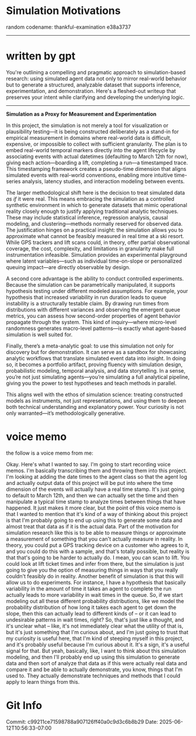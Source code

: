 # Simulation Motivations

random codename: thankful-examination e38a3737

***

# written by gpt 

You're outlining a compelling and pragmatic approach to simulation-based research: using simulated agent data not only to mirror real-world behavior but to generate a structured, analyzable dataset that supports inference, experimentation, and demonstration. Here's a fleshed-out writeup that preserves your intent while clarifying and developing the underlying logic.

---

**Simulation as a Proxy for Measurement and Experimentation**

In this project, the simulation is not merely a tool for visualization or plausibility testing—it is being constructed deliberately as a stand-in for empirical measurement in domains where real-world data is difficult, expensive, or impossible to collect with sufficient granularity. The plan is to embed real-world temporal markers directly into the agent lifecycle by associating events with actual datetimes (defaulting to March 12th for now), giving each action—boarding a lift, completing a run—a timestamped trace. This timestamping framework creates a pseudo-time dimension that aligns simulated events with real-world conventions, enabling more intuitive time-series analysis, latency studies, and interaction modeling between events.

The larger methodological shift here is the decision to treat simulated data _as if_ it were real. This means embracing the simulation as a controlled synthetic environment in which to generate datasets that mimic operational reality closely enough to justify applying traditional analytic techniques. These may include statistical inference, regression analysis, causal modeling, and clustering—methods normally reserved for observed data. The justification hinges on a practical insight: the simulation allows you to approximate what cannot be feasibly measured in real time at a ski resort. While GPS trackers and lift scans could, in theory, offer partial observational coverage, the cost, complexity, and limitations in granularity make full instrumentation infeasible. Simulation provides an experimental playground where latent variables—such as individual time-on-slope or personalized queuing impact—are directly observable by design.

A second core advantage is the ability to conduct controlled experiments. Because the simulation can be parametrically manipulated, it supports hypothesis testing under different modeled assumptions. For example, your hypothesis that increased variability in run duration leads to queue instability is a structurally testable claim. By drawing run times from distributions with different variances and observing the emergent queue metrics, you can assess how second-order properties of agent behavior propagate through the system. This kind of inquiry—where micro-level randomness generates macro-level patterns—is exactly what agent-based simulation is well suited for.

Finally, there’s a meta-analytic goal: to use this simulation not only for discovery but for demonstration. It can serve as a sandbox for showcasing analytic workflows that translate simulated event data into insight. In doing so, it becomes a portfolio artifact, proving fluency with simulation design, probabilistic modeling, temporal analysis, and data storytelling. In a sense, you’re not just simulating agents—you’re simulating a full analytical pipeline, giving you the power to test hypotheses and teach methods in parallel.

This aligns well with the ethos of simulation science: treating constructed models as instruments, not just representations, and using them to deepen both technical understanding and explanatory power. Your curiosity is not only warranted—it’s methodologically generative.

# voice memo 

the follow is a voice memo from me:


Okay. Here's what I wanted to say. I'm going to start recording voice memos. I'm basically transcribing them and throwing them into this project. I'm looking at adding the date times to the agent class so that the agent log and actually output data of this project will be put into where the time dimension of the events will actually have a real time stamp. It's just going to default to March 12th, and then we can actually set the time and then manipulate a typical time stamp to analyze times between things that have happened. It just makes it more clear, but the point of this voice memo is that I wanted to mention that it's kind of a way of thinking about this project is that I'm probably going to end up using this to generate some data and almost treat that data as if it is the actual data. Part of the motivation for simulation research like this is to be able to measure things or approximate a measurement of something that you can't actually measure in reality. In theory, you could put a GPS tracking device on a customer who agrees to it, and you could do this with a sample, and that's totally possible, but reality is that that's going to be harder to actually do. I mean, you can scan to lift. You could look at lift ticket times and infer from there, but the simulation is just going to give you the option of measuring things in ways that you really couldn't feasibly do in reality. Another benefit of simulation is that this will allow us to do experiments. For instance, I have a hypothesis that basically variability in the amount of time it takes an agent to complete the run actually leads to more variability in wait times in the queue. So, if we start modeling out all these different probability distributions, like we model the probability distribution of how long it takes each agent to get down the slope, then this can actually lead to different kinds of – or it can lead to undesirable patterns in wait times, right? So, that's just like a thought, and it's unclear what – like, it's not immediately clear what the utility of that is, but it's just something that I'm curious about, and I'm just going to trust that my curiosity is useful here, that I'm kind of steeping myself in this project, and it's probably useful because I'm curious about it. It's a sign, it's a useful signal for that. But yeah, basically, like, I want to think about this simulation modeling, and then I'll probably end up using this simulation to generate data and then sort of analyze that data as if this were actually real data and compare it and be able to actually demonstrate, you know, things that I'm used to. They actually demonstrate techniques and methods that I could apply to learn things from this.
# Git Info
Commit: c99211ce71598788a907126ff40a0c9d3c6b8b29
Date: 2025-06-12T10:56:33-07:00

